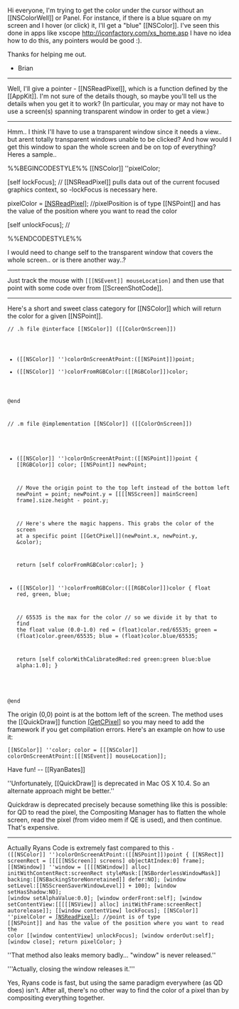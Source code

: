 Hi everyone,
I'm trying to get the color under the cursor without an [[NSColorWell]] or Panel.
For instance, if there is a blue square on my screen and I hover (or click) it, I'll get a "blue" [[NSColor]].
I've seen this done in apps like xscope <http://iconfactory.com/xs_home.asp>
I have no idea how to do this, any pointers would be good :).

Thanks for helping me out.
- Brian

----

Well, I'll give a pointer - [[NSReadPixel]], which is a function defined by the [[AppKit]].  I'm not sure of the details though, so maybe you'll tell us the details when you get it to work?  (In particular, you may or may not have to use a screen(s) spanning transparent window in order to get a view.)

----
Hmm.. I think I'll have to use a transparent window since it needs a view.. but arent totally transparent windows unable to be clicked?
And how would I get this window to span the whole screen and be on top of everything?
Heres a sample..

%%BEGINCODESTYLE%%
[[NSColor]]  ''pixelColor;

[self lockFocus];  // [[NSReadPixel]] pulls data out of the current focused graphics context, so -lockFocus is necessary here.

pixelColor = [[NSReadPixel]](pixelPosition); //pixelPosition is of type [[NSPoint]] and has the value of the position where you want to read the color

[self unlockFocus];  //

%%ENDCODESTYLE%%

I would need to change self to the transparent window that covers the whole screen.. or is there another way..?

----

Just track the mouse with <code>[[[NSEvent]] mouseLocation]</code> and then use that point with some code over from [[ScreenShotCode]].

----

Here's a short and sweet class category for [[NSColor]] which will return the color for a given [[NSPoint]].

<code>// .h file
@interface [[NSColor]] ([[ColorOnScreen]])

+ ([[NSColor]] '')colorOnScreenAtPoint:([[NSPoint]])point;
+ ([[NSColor]] '')colorFromRGBColor:([[RGBColor]])color;

@end

// .m file
@implementation [[NSColor]] ([[ColorOnScreen]])

+ ([[NSColor]] '')colorOnScreenAtPoint:([[NSPoint]])point
{
	[[RGBColor]] color;
	[[NSPoint]] newPoint;
	
	// Move the origin point to the top left instead of the bottom left
	newPoint = point;
	newPoint.y = [[[[NSScreen]] mainScreen] frame].size.height - point.y;
	
	// Here's where the magic happens. This grabs the color of the screen at a specific point
	[[GetCPixel]](newPoint.x, newPoint.y, &color);
	
	return [self colorFromRGBColor:color];
}

+ ([[NSColor]] '')colorFromRGBColor:([[RGBColor]])color
{
	float red, green, blue;
	
	// 65535 is the max for the color
	// so we divide it by that to find the float value (0.0-1.0)
	red = (float)color.red/65535;
	green = (float)color.green/65535;
	blue = (float)color.blue/65535;
	
	return [self colorWithCalibratedRed:red green:green blue:blue alpha:1.0];
}

@end
</code>

The origin (0,0) point is at the bottom left of the screen. The method uses the [[QuickDraw]] function [[GetCPixel]]() so you may need to add the framework if you get compilation errors. Here's an example on how to use it:

<code>[[NSColor]] ''color;
color = [[[NSColor]] colorOnScreenAtPoint:[[[NSEvent]] mouseLocation]];
</code>

Have fun! -- [[RyanBates]]

''Unfortunately, [[QuickDraw]] is deprecated in Mac OS X 10.4.  So an alternate approach might be better.''

Quickdraw is deprecated precisely because something like this is possible: for QD to read the pixel, the Compositing Manager has to flatten the whole screen, read the pixel (from video mem if QE is used), and then continue. That's expensive.

----

Actually Ryans Code is extremely fast compared to this
<code>- ([[NSColor]] '')colorOnScreenAtPoint:([[NSPoint]])point
{
	[[NSRect]] screenRect = [[[[[NSScreen]] screens] objectAtIndex:0] frame]; 
	[[NSWindow]] ''window = [[[[NSWindow]] alloc] initWithContentRect:screenRect 
												   styleMask:[[NSBorderlessWindowMask]] backing:[[NSBackingStoreNonretained]] 
													   defer:NO];
	[window setLevel:[[NSScreenSaverWindowLevel]] + 100]; 
	[window setHasShadow:NO]; 
	[window setAlphaValue:0.0];
	[window orderFront:self];
	[window setContentView:[[[[[NSView]] alloc] initWithFrame:screenRect] autorelease]];
	[[window contentView] lockFocus];
    [[NSColor]] ''pixelColor = [[NSReadPixel]](point); //point is of type [[NSPoint]] and has the value of the position where you want to read the color
    [[window contentView] unlockFocus];
	[window orderOut:self]; 
	[window close]; 
	return pixelColor;
}
</code>

''That method also leaks memory badly... "window" is never released.'' 

'''Actually, closing the window releases it.'''

Yes, Ryans code is fast, but using the same paradigm everywhere (as QD does) isn't. After all, there's no other way to find the color of a pixel than by compositing everything together.